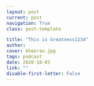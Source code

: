 ```yaml
---
layout: post
current: post
navigation: True
class: post-template

title: "This is Greatness1234"
author: 
cover: kheeran.jpg
tags: podcast
date: 2020-10-03
link: ""
disable-first-letter: False
---
```

